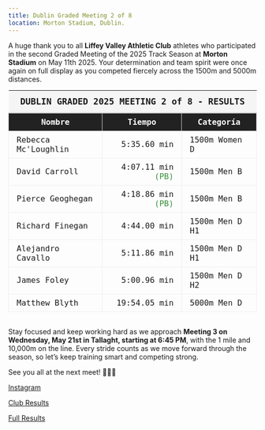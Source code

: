 ```yaml
---
title: Dublin Graded Meeting 2 of 8
location: Morton Stadium, Dublin.
---
```


A huge thank you to all <b>Liffey Valley Athletic Club</b> athletes who participated in the second Graded Meeting of the 2025 Track Season at <b>Morton Stadium</b> on May 11th 2025. Your determination and team spirit were once again on full display as you competed fiercely across the 1500m and 5000m distances.

<table style="border-collapse: collapse; font-family: Consolas, monospace; width: 100%; max-width: 700px; margin: 0 auto;">
    <thead>
        <tr>
            <th colspan="3" style="text-align: center; padding: 12px; font-size: 1.1em; background: #f5f5f5; border-bottom: 2px solid #ccc;">
                <b>DUBLIN GRADED 2025 MEETING 2 of 8 - RESULTS</b>
            </th>
        </tr>
        <tr style="background-color: #222; color: #fff;">
            <th style="border: 1px solid #ccc; padding: 8px 16px; text-align: center;">Nombre</th>
            <th style="border: 1px solid #ccc; padding: 8px 16px; text-align: center;">Tiempo</th>
            <th style="border: 1px solid #ccc; padding: 8px 16px; text-align: center;">Categoría</th>
        </tr>
    </thead>
    <tbody>
        <tr>
            <td style="border: 1px solid #eee; padding: 8px 16px;">Rebecca Mc'Loughlin</td>
            <td style="border: 1px solid #eee; padding: 8px 16px; text-align: right;">5:35.60 min</td>
            <td style="border: 1px solid #eee; padding: 8px 16px;">1500m Women D</td>
        </tr>
        <tr>
            <td style="border: 1px solid #eee; padding: 8px 16px;">David Carroll</td>
            <td style="border: 1px solid #eee; padding: 8px 16px; text-align: right;">4:07.11 min <span style="color: #388e3c;">(PB)</span></td>
            <td style="border: 1px solid #eee; padding: 8px 16px;">1500m Men B</td>
        </tr>
        <tr>
            <td style="border: 1px solid #eee; padding: 8px 16px;">Pierce Geoghegan</td>
            <td style="border: 1px solid #eee; padding: 8px 16px; text-align: right;">4:18.86 min <span style="color: #388e3c;">(PB)</span></td>
            <td style="border: 1px solid #eee; padding: 8px 16px;">1500m Men B</td>
        </tr>
        <tr>
            <td style="border: 1px solid #eee; padding: 8px 16px;">Richard Finegan</td>
            <td style="border: 1px solid #eee; padding: 8px 16px; text-align: right;">4:44.00 min</td>
            <td style="border: 1px solid #eee; padding: 8px 16px;">1500m Men D H1</td>
        </tr>
        <tr>
            <td style="border: 1px solid #eee; padding: 8px 16px;">Alejandro Cavallo</td>
            <td style="border: 1px solid #eee; padding: 8px 16px; text-align: right;">5:11.86 min</td>
            <td style="border: 1px solid #eee; padding: 8px 16px;">1500m Men D H1</td>
        </tr>
        <tr>
            <td style="border: 1px solid #eee; padding: 8px 16px;">James Foley</td>
            <td style="border: 1px solid #eee; padding: 8px 16px; text-align: right;">5:00.96 min</td>
            <td style="border: 1px solid #eee; padding: 8px 16px;">1500m Men D H2</td>
        </tr>
        <tr>
            <td style="border: 1px solid #eee; padding: 8px 16px;">Matthew Blyth</td>
            <td style="border: 1px solid #eee; padding: 8px 16px; text-align: right;">19:54.05 min</td>
            <td style="border: 1px solid #eee; padding: 8px 16px;">5000m Men D</td>
        </tr>
    </tbody>
</table>

<br>

Stay focused and keep working hard as we approach <b>Meeting 3 on Wednesday, May 21st in Tallaght, starting at 6:45 PM</b>, with the 1 mile and 10,000m on the line. Every stride counts as we move forward through the season, so let’s keep training smart and competing strong.

See you all at the next meet! 🏃‍♂️🔥

<a href="https://www.instagram.com/p/DJkNhqnOgi-/?img_index=10" target="_blank" rel="noopener noreferrer">Instagram</a>

<a href="/races/2025-05-11-Dublin-Graded-2/" target="_blank" rel="noopener noreferrer">Club Results</a>

<a href="http://pastresults.dublinathletics.com/graded25-2/menu.html" target="_blank" rel="noopener noreferrer">Full Results</a>
